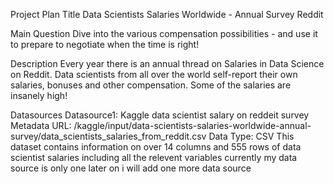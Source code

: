 Project Plan
Title
Data Scientists Salaries Worldwide - Annual Survey Reddit

Main Question
Dive into the various compensation possibilities - and use it to prepare to negotiate when the time is right!

Description
Every year there is an annual thread on Salaries in Data Science on Reddit. Data scientists from all over the world self-report their own salaries, bonuses and other compensation. Some of the salaries are insanely high!

Datasources
Datasource1: Kaggle data scientist salary on reddeit survey
Metadata URL: /kaggle/input/data-scientists-salaries-worldwide-annual-survey/data_scientists_salaries_from_reddit.csv
Data Type: CSV
This dataset contains information on over 14 columns and 555 rows of data scientist salaries including all the relevent variables currently my data source is only one later on i will add one more data source 
